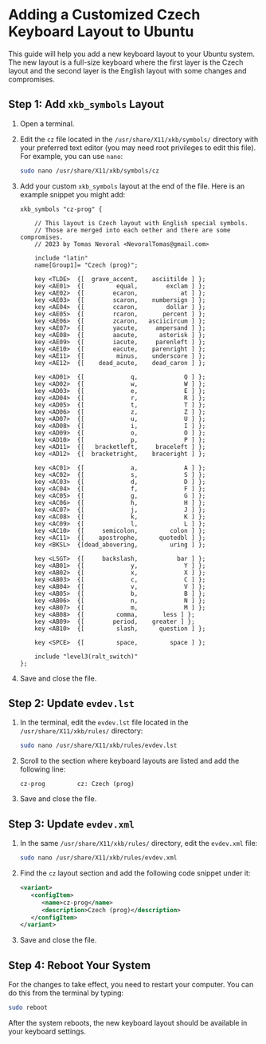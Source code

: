 # Adding a Customized Czech Keyboard Layout to Ubuntu

This guide will help you add a new keyboard layout to your Ubuntu system. The new layout is a full-size keyboard where the first layer is the Czech layout and the second layer is the English layout with some changes and compromises.

## Step 1: Add `xkb_symbols` Layout

1. Open a terminal.
2. Edit the `cz` file located in the `/usr/share/X11/xkb/symbols/` directory with your preferred text editor (you may need root privileges to edit this file). For example, you can use `nano`:

   ```bash
   sudo nano /usr/share/X11/xkb/symbols/cz
   ```

3. Add your custom `xkb_symbols` layout at the end of the file. Here is an example snippet you might add:

   ```plaintext
   xkb_symbols "cz-prog" {
   
       // This layout is Czech layout with English special symbols.
       // Those are merged into each oether and there are some compromises.
       // 2023 by Tomas Nevoral <NevoralTomas@gmail.com>
   
       include "latin"
       name[Group1]= "Czech (prog)";
   
       key <TLDE>  {[  grave_accent,    asciitilde ] };
       key <AE01>  {[         equal,        exclam ] };
       key <AE02>  {[        ecaron,            at ] };
       key <AE03>  {[        scaron,    numbersign ] };
       key <AE04>  {[        ccaron,        dollar ] };
       key <AE05>  {[        rcaron,       percent ] };
       key <AE06>  {[        zcaron,   asciicircum ] };
       key <AE07>  {[        yacute,     ampersand ] };
       key <AE08>  {[        aacute,      asterisk ] };
       key <AE09>  {[        iacute,     parenleft ] };
       key <AE10>  {[        eacute,    parenright ] };
       key <AE11>  {[         minus,    underscore ] };
       key <AE12>  {[    dead_acute,    dead_caron ] };
   
       key <AD01>  {[             q,             Q ] };
       key <AD02>  {[             w,             W ] };
       key <AD03>  {[             e,             E ] };
       key <AD04>  {[             r,             R ] };
       key <AD05>  {[             t,             T ] };
       key <AD06>  {[             z,             Z ] };
       key <AD07>  {[             u,             U ] };
       key <AD08>  {[             i,             I ] };
       key <AD09>  {[             o,             O ] };
       key <AD10>  {[             p,             P ] };
       key <AD11>  {[   bracketleft,     braceleft ] };
       key <AD12>  {[  bracketright,    braceright ] };
   
       key <AC01>  {[             a,             A ] };
       key <AC02>  {[             s,             S ] };
       key <AC03>  {[             d,             D ] };
       key <AC04>  {[             f,             F ] };
       key <AC05>  {[             g,             G ] };
       key <AC06>  {[             h,             H ] };
       key <AC07>  {[             j,             J ] };
       key <AC08>  {[             k,             K ] };
       key <AC09>  {[             l,             L ] };
       key <AC10>  {[     semicolon,         colon ] };
       key <AC11>  {[    apostrophe,      quotedbl ] };
       key <BKSL>  {[dead_abovering,         uring ] };
   
       key <LSGT>  {[     backslash,           bar ] };
       key <AB01>  {[             y,             Y ] };
       key <AB02>  {[             x,             X ] };
       key <AB03>  {[             c,             C ] };
       key <AB04>  {[             v,             V ] };
       key <AB05>  {[             b,             B ] };
       key <AB06>  {[             n,             N ] };
       key <AB07>  {[             m,             M ] };
       key <AB08>  {[         comma,   	   less ] };    
       key <AB09>  {[        period,   	greater ] };
       key <AB10>  {[         slash,      question ] };
   
       key <SPCE>  {[         space,         space ] };
   
       include "level3(ralt_switch)"
   };
   ```

4. Save and close the file.

## Step 2: Update `evdev.lst`

1. In the terminal, edit the `evdev.lst` file located in the `/usr/share/X11/xkb/rules/` directory:

   ```bash
   sudo nano /usr/share/X11/xkb/rules/evdev.lst
   ```

2. Scroll to the section where keyboard layouts are listed and add the following line:

   ```plaintext
   cz-prog         cz: Czech (prog)
   ```

3. Save and close the file.

## Step 3: Update `evdev.xml`

1. In the same `/usr/share/X11/xkb/rules/` directory, edit the `evdev.xml` file:

   ```bash
   sudo nano /usr/share/X11/xkb/rules/evdev.xml
   ```

2. Find the `cz` layout section and add the following code snippet under it:

   ```xml
   <variant>
      <configItem>
         <name>cz-prog</name>
         <description>Czech (prog)</description>
      </configItem>
   </variant>
   ```

3. Save and close the file.

## Step 4: Reboot Your System

For the changes to take effect, you need to restart your computer. You can do this from the terminal by typing:

```bash
sudo reboot
```

After the system reboots, the new keyboard layout should be available in your keyboard settings.
